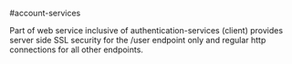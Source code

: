 #account-services

Part of web service inclusive of authentication-services (client) provides server side SSL security
for the /user endpoint only and regular http connections for all other endpoints.

